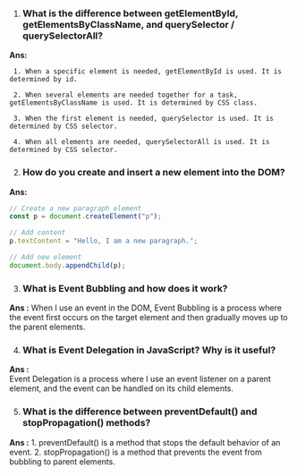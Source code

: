 1. ### What is the difference between getElementById, getElementsByClassName, and querySelector / querySelectorAll?

**Ans:**  

     1. When a specific element is needed, getElementById is used. It is determined by id.

     2. When several elements are needed together for a task, getElementsByClassName is used. It is determined by CSS class.

     3. When the first element is needed, querySelector is used. It is determined by CSS selector.

     4. When all elements are needed, querySelectorAll is used. It is determined by CSS selector.


2. ### How do you create and insert a new element into the DOM?

**Ans:**
```js
// Create a new paragraph element
const p = document.createElement("p");

// Add content
p.textContent = "Hello, I am a new paragraph.";

// Add new element
document.body.appendChild(p);

```

3. ### What is Event Bubbling and how does it work?
**Ans :** 
        When I use an event in the DOM, Event Bubbling is a process where the event first occurs on the target element 
        and then gradually moves up to the parent elements.

4. ### What is Event Delegation in JavaScript? Why is it useful?
**Ans :**   
        Event Delegation is a process where I use an event listener on a parent element, and the event can be handled 
        on its child elements.

5. ### What is the difference between preventDefault() and stopPropagation() methods?
**Ans :** 
      1. preventDefault() is a method that stops the default behavior of an event.
      2. stopPropagation() is a method that prevents the event from bubbling to parent elements.





